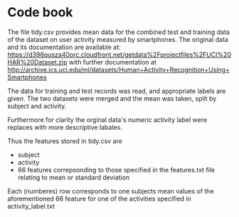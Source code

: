 # Code book

The file tidy.csv provides mean data for the combined test and training data of the dataset on 
user activity measured by smartphones. The original data and its documentation are available at:
https://d396qusza40orc.cloudfront.net/getdata%2Fprojectfiles%2FUCI%20HAR%20Dataset.zip
with further documentation at
http://archive.ics.uci.edu/ml/datasets/Human+Activity+Recognition+Using+Smartphones

The data for training and test records was read, and appropriate labels are given. The two datasets were merged and the mean was taken, split by subject and activity. 

Furthermore for clarity the orginal data's numeric activity label were replaces with more
descriptive labales.

Thus the features stored in tidy.csv are

* subject
* activity
* 66 features correpsonding to those specified in the features.txt file relating
to mean or standard deviation

Each (numberes) row corresponds to one subjects mean values of the aforementioned 66 feature
for one of the activities specified in activity_label.txt
